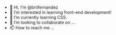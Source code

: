 - 👋 Hi, I’m @briifernandez
- 👀 I’m interested in learning front-end development!
- 🌱 I’m currently learning CSS.
- 💞️ I’m looking to collaborate on ...
- 📫 How to reach me ...

<!---
briifernandez/briifernandez is a ✨ special ✨ repository because its `README.md` (this file) appears on your GitHub profile.
You can click the Preview link to take a look at your changes.
--->
